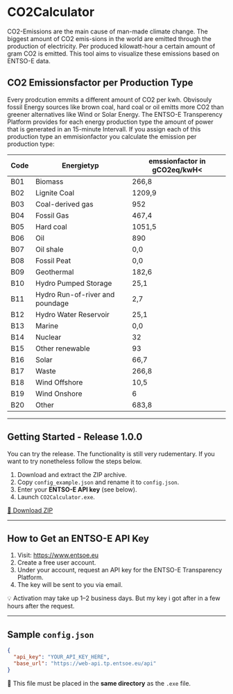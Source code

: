 
# CO2Calculator 
CO2-Emissions are the main cause of man-made climate change. The biggest amount of  CO2 emis-sions in the world are emitted through the production of electricity. Per produced kilowatt-hour a certain amount of gram CO2 is emitted. This tool aims to visualize these emissions based on ENTSO-E data.

## CO2 Emissionsfactor per Production Type
Every prodcution emmits a different amount of CO2 per kwh. Obvisouly fossil Energy sources like brown coal, hard coal or oil emitts more CO2 than greener alternatives like Wind or Solar Energy. The ENTSO-E Transperency Platform provides for each energy production type the amount of power that is generated in an 15-minute Intervall. If you assign each of this production type an emmisionfactor you calculate the emission per production type:

| Code | Energietyp                             | emssionfactor in gCO2eq/kwH< |
|------|----------------------------------------|-------------|
| B01  | Biomass                                | 266,8       |
| B02  | Lignite Coal                           | 1209,9      |
| B03  | Coal-derived gas                       | 952         |
| B04  | Fossil Gas                             | 467,4       |
| B05  | Hard coal                              | 1051,5      |
| B06  | Oil                                    | 890         |
| B07  | Oil shale                              | 0,0         |
| B08  | Fossil Peat                            | 0,0         |
| B09  | Geothermal                             | 182,6       |
| B10  | Hydro Pumped Storage                   | 25,1        |
| B11  | Hydro Run-of-river and poundage       | 2,7         |
| B12  | Hydro Water Reservoir                  | 25,1        |
| B13  | Marine                                 | 0,0         |
| B14  | Nuclear                                | 32          |
| B15  | Other renewable                        | 93          |
| B16  | Solar                                  | 66,7        |
| B17  | Waste                                  | 266,8       |
| B18  | Wind Offshore                          | 10,5        |
| B19  | Wind Onshore                           | 6           |
| B20  | Other                                  | 683,8       |

---

## Getting Started - Release 1.0.0
You can try the release. The functionality is still very rudementary. If you want to try nonetheless follow the steps below.

1. Download and extract the ZIP archive.
2. Copy `config_example.json` and rename it to `config.json`.
3. Enter your **ENTSO-E API key** (see below).
4. Launch `CO2Calculator.exe`.

[🔽 Download ZIP](https://github.com/lucafeldk/CO2Calculator/releases/download/v1.0.0/CO2Calculator_v1.0.0_Windows.zip)

---

## How to Get an ENTSO-E API Key

1. Visit: https://www.entsoe.eu
2. Create a free user account.
3. Under your account, request an API key for the ENTSO-E Transparency Platform.
4. The key will be sent to you via email.

💡 Activation may take up 1–2 business days. But my key i got after in a few hours after the request.

---

## Sample `config.json`

```json
{
  "api_key": "YOUR_API_KEY_HERE",
  "base_url": "https://web-api.tp.entsoe.eu/api"
}
```

📁 This file must be placed in the **same directory** as the `.exe` file.
